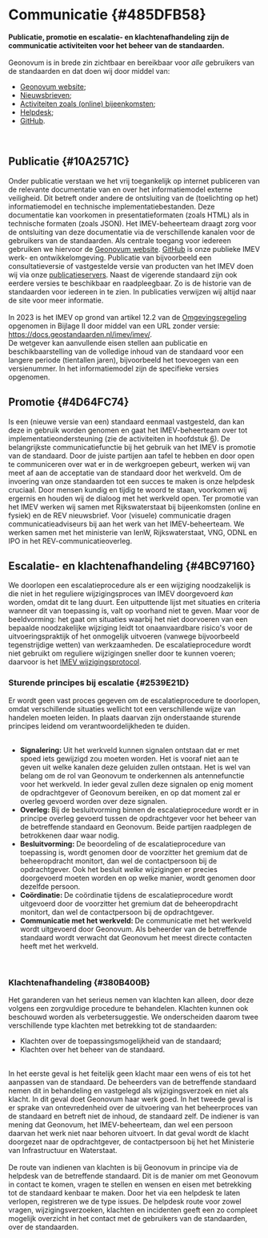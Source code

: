 # Communicatie  {#485DFB58}
<b>Publicatie, promotie en escalatie- en klachtenafhandeling zijn de communicatie activiteiten voor het beheer van de standaarden.</b>
<br/>
<br/>
Geonovum is in brede zin zichtbaar en bereikbaar voor <i>alle</i> gebruikers van de standaarden en dat doen wij door middel van:
<ul><li><a href='https://www.geonovum.nl/' target='_blank'>Geonovum website</a>;</li>
<li><a href='https://www.geonovum.nl/over-geonovum/actueel' target='_blank'>Nieuwsbrieven</a>;</li>
<li><a href='https://www.geonovum.nl/over-geonovum/agenda' target='_blank'>Activiteiten zoals (online) bijeenkomsten</a>;</li>
<li><a href='https://www.geonovum.nl/over-geonovum/contact' target='_blank'>Helpdesk</a>;</li>
<li><a href='https://github.com/Geonovum' target='_blank'>GitHub</a>.</li>
</ul>
<br/> 

## Publicatie {#10A2571C}
Onder publicatie verstaan we het vrij toegankelijk op internet publiceren van de relevante documentatie van en over het informatiemodel externe veiligheid. Dit betreft onder andere de ontsluiting van de (toelichting op het) informatiemodel en technische implementatiebestanden. Deze documentatie kan voorkomen in presentatieformaten (zoals HTML) als in technische formaten (zoals JSON). Het IMEV-beheerteam draagt zorg voor de ontsluiting van deze documentatie via de verschillende kanalen voor de gebruikers van de standaarden. Als centrale toegang voor iedereen gebruiken we hiervoor de <a href='https://www.geonovum.nl/geo-standaarden/informatiemodel-externe-veiligheid' target='_blank'>Geonovum website</a>. <a href='https://github.com/Geonovum/imev-werkomgeving' target='_blank'>GitHub</a> is onze publieke IMEV werk- en ontwikkelomgeving. Publicatie van bijvoorbeeld een consultatieversie of vastgestelde versie van producten van het IMEV doen wij via onze <a href='#32D5C642'>publicatieservers</a>. 
Naast de vigerende standaard zijn ook eerdere versies te beschikbaar en raadpleegbaar. Zo is de historie van de standaarden voor iedereen in te zien. In publicaties verwijzen wij altijd naar de site voor meer informatie.
<br/>
<br/>
In 2023 is het IMEV op grond van artikel 12.2 van de <a href='https://wetten.overheid.nl/BWBR0045528' target='_blank'>Omgevingsregeling</a> opgenomen in Bijlage II door middel van een URL zonder versie: <a href='https://docs.geostandaarden.nl/imev/imev/' target='_blank'>https://docs.geostandaarden.nl/imev/imev/</a>.  
De wetgever kan aanvullende eisen stellen aan publicatie en beschikbaarstelling van de volledige inhoud van de standaard voor een langere periode (tientallen jaren), bijvoorbeeld het toevoegen van een versienummer. In het informatiemodel zijn de specifieke versies opgenomen. 
<br/>

## Promotie {#4D64FC74}
Is een (nieuwe versie van een) standaard eenmaal vastgesteld, dan kan deze in gebruik worden genomen en gaat het IMEV-beheerteam over tot implementatieondersteuning (zie de activiteiten in hoofdstuk <a href='#790C686D'>6</a>). De belangrijkste communicatiefunctie bij het gebruik van het IMEV is promotie van de standaard. Door de juiste partijen aan tafel te hebben en door open te communiceren over wat er in de werkgroepen gebeurt, werken wij van meet af aan de acceptatie van de standaard door het werkveld. Om de invoering van onze standaarden tot een succes te maken is onze helpdesk cruciaal. Door mensen kundig en tijdig te woord te staan, voorkomen wij ergernis en houden wij de dialoog met het werkveld open. Ter promotie van het IMEV werken wij samen met Rijkswaterstaat bij bijeenkomsten (online en fysiek) en de REV nieuwsbrief. Voor (visuele) communicatie dragen communicatieadviseurs bij aan het werk van het IMEV-beheerteam. We werken samen met het ministerie van IenW, Rijkswaterstaat, VNG, ODNL en IPO in het REV-communicatieoverleg. 

## Escalatie- en klachtenafhandeling {#4BC97160}
We doorlopen een escalatieprocedure als er een wijziging noodzakelijk is die niet in het reguliere wijzigingsproces van IMEV doorgevoerd <i>kan</i> worden, omdat dit te lang duurt. Een uitputtende lijst met situaties en criteria wanneer dit van toepassing is, valt op voorhand niet te geven. Maar voor de beeldvorming: het gaat om situaties waarbij het niet doorvoeren van een bepaalde noodzakelijke wijziging leidt tot onaanvaardbare risico's voor de uitvoeringspraktijk of het onmogelijk uitvoeren (vanwege bijvoorbeeld tegenstrijdige wetten) van werkzaamheden.
De escalatieprocedure wordt niet gebruikt om reguliere wijzigingen sneller door te kunnen voeren; daarvoor is het <a href='https://docs.geostandaarden.nl/imev/IMEV-wijzigingsprotocol/' target='_blank'>IMEV wijzigingsprotocol</a>. 

### Sturende principes bij escalatie {#2539E21D}
Er wordt geen vast proces gegeven om de escalatieprocedure te doorlopen, omdat verschillende situaties wellicht tot een verschillende wijze van handelen moeten leiden. In plaats daarvan zijn onderstaande sturende principes leidend om verantwoordelijkheden te duiden.
<br/>
<br/>
<ul><li><b>Signalering: </b>Uit het werkveld kunnen signalen ontstaan dat er met spoed iets gewijzigd zou moeten worden. Het is vooraf niet aan te geven uit welke kanalen deze geluiden zullen ontstaan. Het is wel van belang om de rol van Geonovum te onderkennen als antennefunctie voor het werkveld. In ieder geval zullen deze signalen op enig moment de opdrachtgever of Geonovum bereiken, en op dat moment zal er overleg gevoerd worden over deze signalen. </li>
<li><b>Overleg: </b>Bij de besluitvorming binnen de escalatieprocedure wordt er in principe overleg gevoerd tussen de opdrachtgever voor het beheer van de betreffende standaard en Geonovum. Beide partijen raadplegen de betrokkenen daar waar nodig.</li>
<li><b>Besluitvorming: </b>De beoordeling of de escalatieprocedure van toepassing is, wordt genomen door de voorzitter het gremium dat de beheeropdracht monitort, dan wel de contactpersoon bij de opdrachtgever. Ook het besluit <i>welke</i> wijzigingen er precies doorgevoerd moeten worden en op welke manier, wordt genomen door dezelfde persoon.</li>
<li><b>Coördinatie: </b>De coördinatie tijdens de escalatieprocedure wordt uitgevoerd door de voorzitter het gremium dat de beheeropdracht monitort, dan wel de contactpersoon bij de opdrachtgever. </li>
<li><b>Communicatie met het werkveld: </b>De communicatie met het werkveld wordt uitgevoerd door Geonovum. Als beheerder van de betreffende standaard wordt verwacht dat Geonovum het meest directe contacten heeft met het werkveld.</li>
</ul>
<br/> 

### Klachtenafhandeling {#380B400B}
Het garanderen van het serieus nemen van klachten kan alleen, door deze volgens een zorgvuldige procedure te behandelen. Klachten kunnen ook beschouwd worden als verbetersuggestie. We onderscheiden daarom twee verschillende type klachten met betrekking tot de standaarden:
<ul><li>Klachten over de toepassingsmogelijkheid van de standaard;</li>
<li>Klachten over het beheer van de standaard.</li>
</ul>
<br/>
In het eerste geval is het feitelijk geen klacht maar een wens of eis tot het aanpassen van de standaard. De beheerders van de betreffende standaard nemen dit in behandeling en vastgelegd als wijzigingsverzoek en niet als klacht. In dit geval doet Geonovum haar werk goed. 
In het tweede geval is er sprake van ontevredenheid over de uitvoering van het beheerproces van de standaard en betreft niet de inhoud, de standaard zelf. De indiener is van mening dat Geonovum, het IMEV-beheerteam, dan wel een persoon daarvan het werk niet naar behoren uitvoert. In dat geval wordt de klacht doorgezet naar de opdrachtgever, de contactpersoon bij het het Ministerie van Infrastructuur en Waterstaat. 
<br/>
<br/>
De route van indienen van klachten is bij Geonovum in principe via de helpdesk van de betreffende standaard. Dit is de manier om met Geonovum in contact te komen, vragen te stellen en wensen en eisen met betrekking tot de standaard kenbaar te maken. Door het via een helpdesk te laten verlopen, registreren we de type issues. De helpdesk route voor zowel vragen, wijzigingsverzoeken, klachten en incidenten geeft een zo compleet mogelijk overzicht in het contact met de gebruikers van de standaarden, over de standaarden. 
